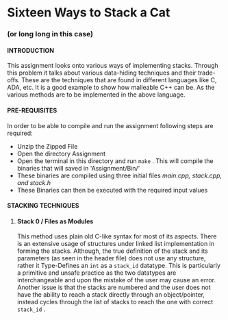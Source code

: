 # Sixteen Ways to Stack a Cat

### (or long long in this case)



#### **INTRODUCTION**

This assignment looks onto various ways of implementing stacks. Through this problem it talks about various data-hiding techniques and their trade-offs. These are the techniques that are found in different languages like C, ADA, etc. It is a good example to show how malleable C++ can be. As the various methods are to be implemented in the above language.



#### **PRE-REQUISITES**

In order to be able to compile and run the assignment following steps are required:

- Unzip the Zipped File
- Open the directory Assignment
- Open the terminal in this directory and run `make` . This will compile the binaries that will saved in 'Assignment/Bin/'
- These binaries are compiled using three initial files *main.cpp, stack.cpp, and stack.h*  
- These Binaries can then be executed with the required input values



#### **STACKING TECHNIQUES**

1. #### Stack 0 / Files as Modules

   This method uses plain old C-like syntax for most of its aspects. There is an extensive usage of structures under linked list implementation in forming the stacks. Although, the true definition of the stack and its parameters (as seen in the header file) does not use any structure, rather it Type-Defines an `int` as a `stack_id` datatype. This is particularly a primitive and unsafe practice as the two datatypes are interchangeable and upon the mistake of the user may cause an error.  Another issue is that the stacks are numbered and the user does not have the ability to reach a stack directly through an object/pointer, instead cycles through the list of stacks to reach the one with correct `stack_id` .

   



